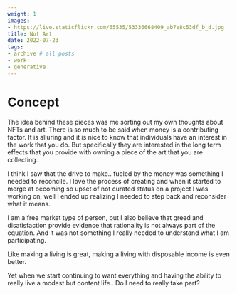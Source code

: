 ```yaml
---
weight: 1
images:
- https://live.staticflickr.com/65535/53336668409_ab7e8c53df_b_d.jpg
title: Not Art
date: 2022-07-23
tags:
- archive # all posts
- work
- generative
---
```


# Concept

The idea behind these pieces was me sorting out my own thoughts about NFTs and art. There is so much to be said when 
money is a contributing factor. It is alluring and it is nice to know that individuals have an interest in the work that you do. But specifically they are interested in the long term effects that you provide with owning a piece of the art that you are collecting. 

I think I saw that the drive to make.. fueled by the money was something I needed to reconcile. I love the process of creating and when it started to merge at becoming so upset of not curated status on a project I was working on, well I ended up realizing I needed to step back and reconsider what it means.

I am a free market type of person, but I also believe that greed and disatisfaction provide evidence that rationality is not always part of the equation. And it was not something I really needed to understand what I am participating. 

Like making a living is great, making a living with disposable income is even better. 

Yet when we start continuing to want everything and having the ability to really live a modest but content life.. Do I need to really take part? 